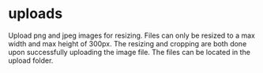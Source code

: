 # uploads
Upload png and jpeg images for resizing. Files can only be resized to a max width and max height of 300px. The resizing and cropping are both done upon successfully uploading the image file. The files can be located in the upload folder.
